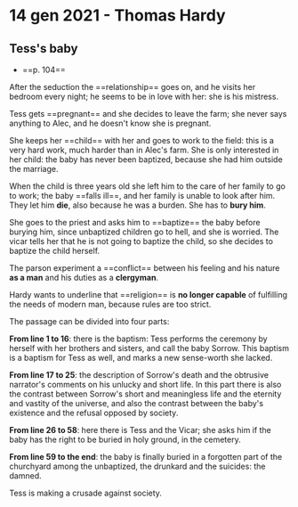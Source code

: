 # 14 gen 2021 - Thomas Hardy

## Tess's baby
* ==p. 104==

After the seduction the ==relationship== goes on, and he visits her bedroom every night; he seems to be in love with her: she is his mistress.

Tess gets ==pregnant== and she decides to leave the farm; she never says anything to Alec, and he doesn't know she is pregnant.

She keeps her ==child== with her and goes to work to the field: this is a very hard work, much harder than in Alec's farm. She is only interested in her child: the baby has never been baptized, because she had him outside the marriage.

When the child is three years old she left him to the care of her family to go to work; the baby ==falls ill==, and her family is unable to look after him. They let him **die**, also because he was a burden. She has to **bury him**.

She goes to the priest and asks him to ==baptize== the baby before burying him, since unbaptized children go to hell, and she is worried. The vicar tells her that he is not going to baptize the child, so she decides to baptize the child herself.

The parson experiment a ==conflict== between his feeling and his nature **as a man** and his duties as a **clergyman**.

Hardy wants to underline that ==religion== is **no longer capable** of fulfilling the needs of modern man, because rules are too strict.

The passage can be divided into four parts:

**From line 1 to 16**: there is the baptism: Tess performs the ceremony by herself with her brothers and sisters, and call the baby Sorrow. This baptism is a baptism for Tess as well, and marks a new sense-worth she lacked.

**From line 17 to 25**: the description of Sorrow's death and the obtrusive narrator's comments on his unlucky and short life. In this part there is also the contrast between Sorrow's short and meaningless life and the eternity and vastity of the universe, and also the contrast between the baby's existence and the refusal opposed by society.

**From line 26 to 58**: here there is Tess and the Vicar; she asks him if the baby has the right to be buried in holy ground, in the cemetery.

**From line 59 to the end**: the baby is finally buried in a forgotten part of the churchyard among the unbaptized, the drunkard and the suicides: the damned.

Tess is making a crusade against society.
